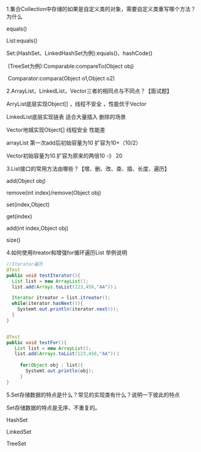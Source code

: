 1.集合Collection中存储的如果是自定义类的对象，需要自定义类重写哪个方法？为什么

equals()

List:equals()

Set:(HashSet、LinkedHashSet为例):equals()、hashCode()

​	(TreeSet为例):Comparable:compareTo(Object obj)

​				Comparator:compara(Object o1,Object o2)



2.ArrayList，LinkedList，Vector三者的相同点与不同点？【面试题】

ArryList底层实现Object[] ，线程不安全 ，性能优于Vector

LinkedList底层实现链表 适合大量插入 删除的场景

Vector地城实现Object[] 线程安全 性能差



arrayList 第一次add后初始容量为10 扩容为10+（10/2）

Vector初始容量为10.扩容为原来的两倍10 -》 20



3.List接口的常用方法由哪些？【增、删、改、查、插、长度、遍历】

add(Object obj)

remove(int index)/remove(Object obj)

set(index,Object)

get(index)

add(int index,Object obj)

size()



4.如何使用Itreator和增强for循环遍历List 举例说明

```java
//Iterator遍历
@Test
public void testIterator(){
  List list = new ArrayList();
  list.add(Arrays.toList(123,456,"AA"))；

  Iterator itreator = list.itreator();
  while(iterator.hasNext()){
    Systemt.out.println(iterator.next());
  }
}


@Test
public void testFor(){
   List list = new ArrayList();
   list.add(Arrays.toList(123,456,"AA"))；
     
     for(Object obj : list){
       Systemt.out.println(obj);
     }  
}

```



5.Set存储数据的特点是什么？常见的实现类有什么？说明一下彼此的特点

Set存储数据的特点是无序、不重复的。

HashSet 

LinkedSet

TreeSet
